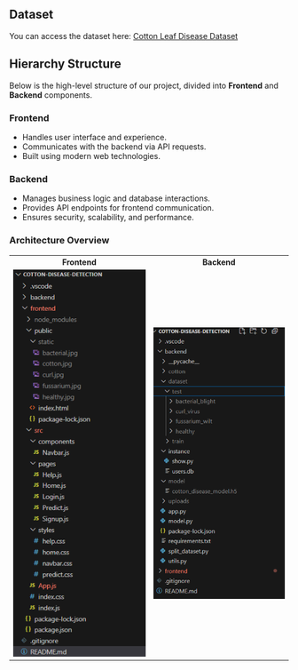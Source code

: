 ## Dataset  
You can access the dataset here: [Cotton Leaf Disease Dataset](https://www.kaggle.com/datasets/seroshkarim/cotton-leaf-disease-dataset)

## Hierarchy Structure  

Below is the high-level structure of our project, divided into **Frontend** and **Backend** components.

### Frontend  
- Handles user interface and experience.  
- Communicates with the backend via API requests.  
- Built using modern web technologies.  

### Backend  
- Manages business logic and database interactions.  
- Provides API endpoints for frontend communication.  
- Ensures security, scalability, and performance.  

### Architecture Overview  

<div align="center">
  <table>
    <tr>
      <th>Frontend</th>
      <th>Backend</th>
    </tr>
    <tr>
      <td><img src="Frontend.png" width="400"></td>
      <td><img src="Backend.png" width="400"></td>
    </tr>
  </table>
</div>
